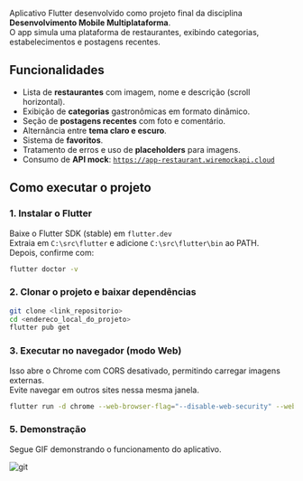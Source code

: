 Aplicativo Flutter desenvolvido como projeto final da disciplina **Desenvolvimento Mobile Multiplataforma**.  
O app simula uma plataforma de restaurantes, exibindo categorias, estabelecimentos e postagens recentes.



## Funcionalidades

- Lista de **restaurantes** com imagem, nome e descrição (scroll horizontal).  
- Exibição de **categorias** gastronômicas em formato dinâmico.  
- Seção de **postagens recentes** com foto e comentário.  
- Alternância entre **tema claro e escuro**.  
- Sistema de **favoritos**.  
- Tratamento de erros e uso de **placeholders** para imagens.  
- Consumo de **API mock**: [`https://app-restaurant.wiremockapi.cloud`](https://app-restaurant.wiremockapi.cloud)


## Como executar o projeto

### 1. Instalar o Flutter
Baixe o Flutter SDK (stable) em ```flutter.dev```  
Extraia em ```C:\src\flutter``` e adicione ```C:\src\flutter\bin``` ao PATH.  
Depois, confirme com:
```bash
flutter doctor -v
```

### 2. Clonar o projeto e baixar dependências

```bash
git clone <link_repositorio>
cd <endereco_local_do_projeto>
flutter pub get
```

### 3. Executar no navegador (modo Web)
Isso abre o Chrome com CORS desativado, permitindo carregar imagens externas.  
Evite navegar em outros sites nessa mesma janela.  
```bash
flutter run -d chrome --web-browser-flag="--disable-web-security" --web-browser-flag="--user-data-dir=C:\tmp\chrome-dev"
```

### 5. Demonstração

Segue GIF demonstrando o funcionamento do aplicativo.  

![git](docs/teste.gif)
